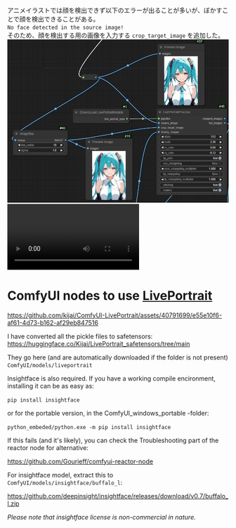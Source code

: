 アニメイラストでは顔を検出できず以下のエラーが出ることが多いが、ぼかすことで顔を検出できることがある。  
`No face detected in the source image!`  
そのため、顔を検出する用の画像を入力する `crop_target_image` を追加した。  
![使用例](assets/doc/workflow.png) 
![出力結果](assets/doc/result.mp4) 

# ComfyUI nodes to use [LivePortrait](https://github.com/KwaiVGI/LivePortrait)


https://github.com/kijai/ComfyUI-LivePortrait/assets/40791699/e55e10f6-af61-4d73-b162-af29eb847516


I have converted all the pickle files to safetensors: https://huggingface.co/Kijai/LivePortrait_safetensors/tree/main

They go here (and are automatically downloaded if the folder is not present) `ComfyUI/models/liveportrait`


Insightface is also required.
If you have a working compile encironment, installing it can be as easy as:

`pip install insightface`

or for the portable version, in the ComfyUI_windows_portable -folder:

`python_embeded/python.exe -m pip install insightface`

If this fails (and it's likely), you can check the Troubleshooting part of the reactor node for alternative:

https://github.com/Gourieff/comfyui-reactor-node

For insightface model, extract this to `ComfyUI/models/insightface/buffalo_l`:

https://github.com/deepinsight/insightface/releases/download/v0.7/buffalo_l.zip

*Please note that insightface license is non-commercial in nature.*
